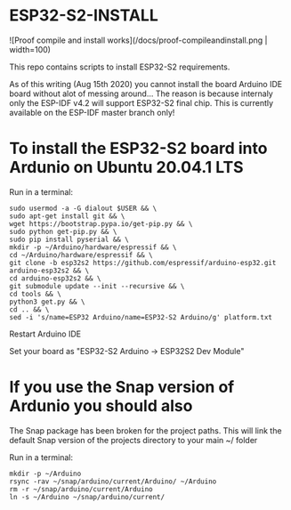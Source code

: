 # ESP32-S2-INSTALL

![Proof compile and install works](/docs/proof-compileandinstall.png | width=100)

This repo contains scripts to install ESP32-S2 requirements. 

As of this writing (Aug 15th 2020) you cannot install the board Arduino IDE board without alot of messing around... The reason is because internaly only the ESP-IDF v4.2 will support ESP32-S2 final chip. This is currently available on the ESP-IDF master branch only!

# To install the ESP32-S2 board into Ardunio on Ubuntu 20.04.1 LTS


Run in a terminal:
````
sudo usermod -a -G dialout $USER && \
sudo apt-get install git && \
wget https://bootstrap.pypa.io/get-pip.py && \
sudo python get-pip.py && \
sudo pip install pyserial && \
mkdir -p ~/Arduino/hardware/espressif && \
cd ~/Arduino/hardware/espressif && \
git clone -b esp32s2 https://github.com/espressif/arduino-esp32.git arduino-esp32s2 && \
cd arduino-esp32s2 && \
git submodule update --init --recursive && \
cd tools && \
python3 get.py && \
cd .. && \
sed -i 's/name=ESP32 Arduino/name=ESP32-S2 Arduino/g' platform.txt 
````

Restart Arduino IDE

Set your board as "ESP32-S2 Arduino -> ESP32S2 Dev Module"


# If you use the Snap version of Ardunio you should also

The Snap package has been broken for the project paths. This will link the default Snap version of the projects directory to your main ~/ folder

Run in a terminal:
```
mkdir -p ~/Arduino
rsync -rav ~/snap/arduino/current/Arduino/ ~/Arduino
rm -r ~/snap/arduino/current/Arduino 
ln -s ~/Arduino ~/snap/arduino/current/ 
```
